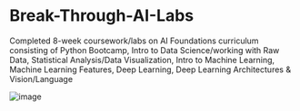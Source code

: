 # Break-Through-AI-Labs

Completed 8-week coursework/labs on AI Foundations curriculum consisting of Python Bootcamp, Intro to Data Science/working with Raw Data, Statistical Analysis/Data Visualization, Intro to Machine Learning, Machine Learning Features, Deep Learning, Deep Learning Architectures & Vision/Language

![image](https://user-images.githubusercontent.com/62675121/134819754-3eba9320-db51-41ee-a9eb-190be5550153.png)
